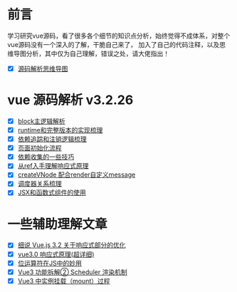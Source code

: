 # 前言
学习研究vue源码，看了很多各个细节的知识点分析，始终觉得不成体系，对整个vue源码没有一个深入的了解，干脆自己来了， 加入了自己的代码注释，以及思维导图分析，其中仅为自己理解，错误之处，请大佬指出！

- [x] [源码解析思维导图](vue源码.xmind)
# vue 源码解析 v3.2.26

- [x] [block主逻辑解析](example/block主逻辑梳理.html)
- [x] [runtime和完整版本的实现梳理](example/block主逻辑梳理.html)
- [x] [依赖追踪和注销逻辑梳理](example/依赖追踪和注销逻辑梳理外部使用.html)
- [x] [页面初始化流程](example/页面初始化流程.html)
- [x] [依赖收集的一些技巧](example/依赖收集的一些技巧.html)
- [x] [从ref入手理解响应式原理](example/从ref入手理解响应式原理.html)
- [x] [createVNode 配合render自定义message](example/createVNode配合render自定义message.html)
- [x] [调度器关系梳理](example/调度器关系梳理.html)
- [x] [JSX和函数式组件的使用](example/JSX和函数式组件的使用.html)
# 一些辅助理解文章

- [x] [细说 Vue.js 3.2 关于响应式部分的优化](https://juejin.cn/post/6995732683435278344)
- [x] [vue3.0 响应式原理(超详细)](https://juejin.cn/post/6858899262596448270#heading-38) 
- [x] [位运算符在JS中的妙用](https://juejin.cn/post/6844903568906911752) 
- [x] [Vue3 功能拆解② Scheduler 渲染机制](https://www.cheng92.com/vue/vue-teardown-2-sheduler/)
- [x] [Vue3 中实例挂载（mount）过程](https://segmentfault.com/a/1190000025215985)